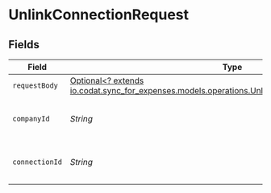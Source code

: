 # UnlinkConnectionRequest


## Fields

| Field                                                                                                                                                            | Type                                                                                                                                                             | Required                                                                                                                                                         | Description                                                                                                                                                      | Example                                                                                                                                                          |
| ---------------------------------------------------------------------------------------------------------------------------------------------------------------- | ---------------------------------------------------------------------------------------------------------------------------------------------------------------- | ---------------------------------------------------------------------------------------------------------------------------------------------------------------- | ---------------------------------------------------------------------------------------------------------------------------------------------------------------- | ---------------------------------------------------------------------------------------------------------------------------------------------------------------- |
| `requestBody`                                                                                                                                                    | [Optional<? extends io.codat.sync_for_expenses.models.operations.UnlinkConnectionUpdateConnection>](../../models/operations/UnlinkConnectionUpdateConnection.md) | :heavy_minus_sign:                                                                                                                                               | N/A                                                                                                                                                              |                                                                                                                                                                  |
| `companyId`                                                                                                                                                      | *String*                                                                                                                                                         | :heavy_check_mark:                                                                                                                                               | Unique identifier for a company.                                                                                                                                 | 8a210b68-6988-11ed-a1eb-0242ac120002                                                                                                                             |
| `connectionId`                                                                                                                                                   | *String*                                                                                                                                                         | :heavy_check_mark:                                                                                                                                               | Unique identifier for a connection.                                                                                                                              | 2e9d2c44-f675-40ba-8049-353bfcb5e171                                                                                                                             |